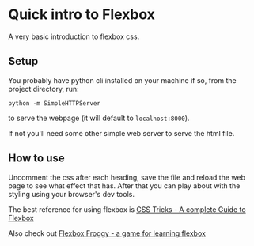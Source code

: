 # Quick intro to Flexbox
A very basic introduction to flexbox css.

## Setup
You probably have python cli installed on your machine if so, from the project directory, run:

`python -m SimpleHTTPServer`

to serve the webpage (it will default to `localhost:8000`).

If not you'll need some other simple web server to serve the html file.

## How to use
Uncomment the css after each heading, save the file and reload the web page to see what effect that has. After that you can play about with the styling using your browser's dev tools.

The best reference for using flexbox is [CSS Tricks - A complete Guide to Flexbox](https://css-tricks.com/snippets/css/a-guide-to-flexbox)

Also check out [Flexbox Froggy - a game for learning flexbox](https://flexboxfroggy.com/)